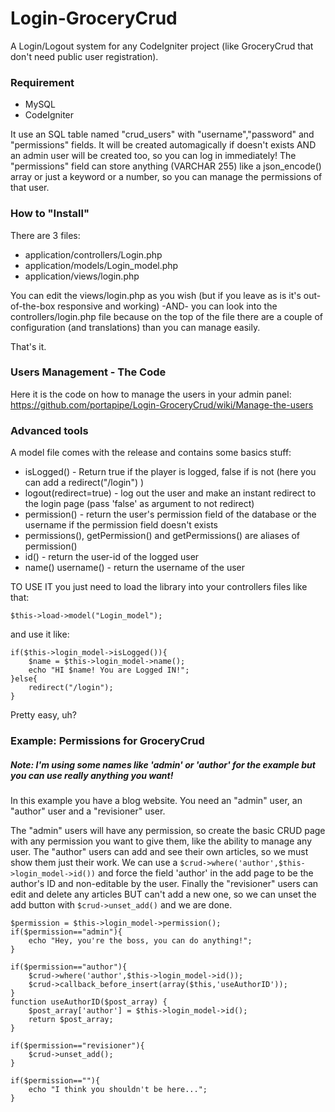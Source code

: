 # Login-GroceryCrud
A Login/Logout system for any CodeIgniter project (like GroceryCrud that don't need public user registration).

### Requirement
- MySQL
- CodeIgniter

It use an SQL table named "crud_users" with "username","password" and "permissions" fields. It will be created automagically if doesn't exists AND an admin user will be created too, so you can log in immediately!
The "permissions" field can store anything (VARCHAR 255) like a json_encode() array or just a keyword or a number, so you can manage the permissions of that user.

### How to "Install"
There are 3 files:
- application/controllers/Login.php
- application/models/Login_model.php
- application/views/login.php

You can edit the views/login.php as you wish (but if you leave as is it's out-of-the-box responsive and working)
-AND-
you can look into the controllers/login.php file because on the top of the file there are a couple of configuration (and translations) than you can manage easily.

That's it.

### Users Management - The Code
Here it is the code on how to manage the users in your admin panel:
https://github.com/portapipe/Login-GroceryCrud/wiki/Manage-the-users

### Advanced tools
A model file comes with the release and contains some basics stuff:
- isLogged() - Return true if the player is logged, false if is not (here you can add a redirect("/login") )
- logout(redirect=true) - log out the user and make an instant redirect to the login page (pass 'false' as argument to not redirect)
- permission() - return the user's permission field of the database or the username if the permission field doesn't exists
- permissions(), getPermission() and getPermissions() are aliases of permission()
- id() - return the user-id of the logged user
- name() username() - return the username of the user

TO USE IT you just need to load the library into your controllers files like that:
```
$this->load->model("Login_model");
```
and use it like:

```
if($this->login_model->isLogged()){
    $name = $this->login_model->name();
    echo "HI $name! You are Logged IN!";
}else{
    redirect("/login");
}
```

Pretty easy, uh?



### Example: Permissions for GroceryCrud
##### Note: I'm using some names like 'admin' or 'author' for the example but you can use really anything you want!
In this example you have a blog website. You need an "admin" user, an "author" user and a "revisioner" user.

The "admin" users will have any permission, so create the basic CRUD page with any permission you want to give them, like the ability to manage any user.
The "author" users can add and see their own articles, so we must show them just their work.
We can use a `$crud->where('author',$this->login_model->id())` and force the field 'author' in the add page to be the author's ID and non-editable by the user.
Finally the "revisioner" users can edit and delete any articles BUT can't add a new one, so we can unset the add button with `$crud->unset_add()` and we are done.

```
$permission = $this->login_model->permission();
if($permission=="admin"){
    echo "Hey, you're the boss, you can do anything!";
}

if($permission=="author"){
    $crud->where('author',$this->login_model->id());
    $crud->callback_before_insert(array($this,'useAuthorID'));
}
function useAuthorID($post_array) {
    $post_array['author'] = $this->login_model->id();
    return $post_array;
}   

if($permission=="revisioner"){
    $crud->unset_add();
}

if($permission==""){
    echo "I think you shouldn't be here...";
}
```
